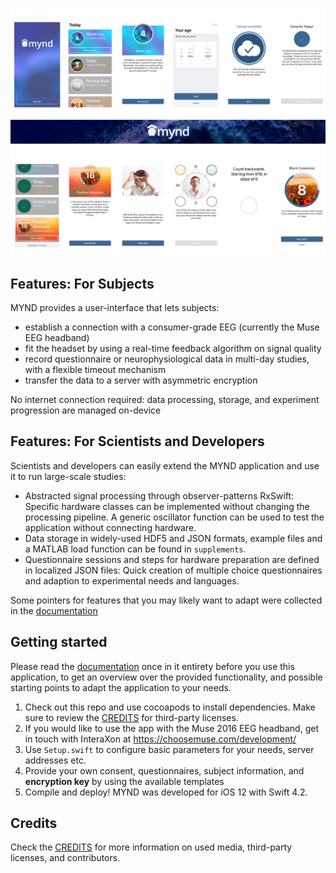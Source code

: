 ![screenshots](./screenshots.jpg)


## Features: For Subjects
MYND provides a user-interface that lets subjects:
- establish a connection with a consumer-grade EEG (currently the Muse EEG headband)
- fit the headset by using a real-time feedback algorithm on signal quality
- record questionnaire or neurophysiological data in multi-day studies, with a flexible timeout mechanism
- transfer the data to a server with asymmetric encryption

No internet connection required: data processing, storage, and experiment progression are managed on-device

## Features: For Scientists and Developers
Scientists and developers can easily extend the MYND application and use it to run large-scale studies:
- Abstracted signal processing through observer-patterns RxSwift: Specific hardware classes can be implemented without changing the processing pipeline. A generic oscillator function can be used to test the application without connecting hardware.
- Data storage in widely-used HDF5 and JSON formats, example files and a MATLAB load function can be found in `supplements`.
- Questionnaire sessions and steps for hardware preparation are defined in localized JSON files: Quick creation of multiple choice questionnaires and adaption to experimental needs and languages.

Some pointers for features that you may likely want to adapt were collected in the [documentation](./docs/index.md)

## Getting started
Please read the [documentation](./docs/index.md) once in it entirety before you use this application, to get an overview over the provided functionality, and possible starting points to adapt the application to your needs.

1. Check out this repo and use cocoapods to install dependencies. Make sure to review the [CREDITS](./CREDITS.md) for third-party licenses.
3. If you would like to use the app with the Muse 2016 EEG headband, get in touch with InteraXon at https://choosemuse.com/development/
4. Use `Setup.swift` to configure basic parameters for your needs, server addresses etc. 
5. Provide your own consent, questionnaires, subject information, and __encryption key__ by using the available templates
5. Compile and deploy! MYND was developed for iOS 12 with Swift 4.2.


## Credits
Check the [CREDITS](./CREDITS.md) for more information on used media, third-party licenses, and contributors.

